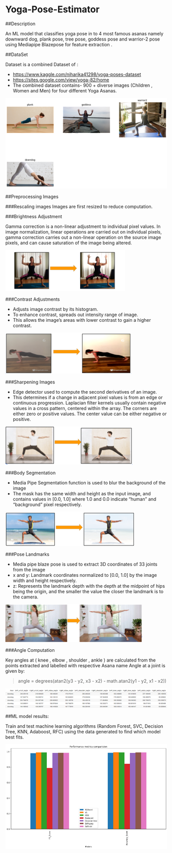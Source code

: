 # Yoga-Pose-Estimator

##Description 

An ML model that classifies yoga pose in to  4 most famous asanas namely downward dog, plank pose, tree pose, goddess pose and warrior-2 pose using Mediapipe Blazepose for feature extraction .


##DataSet

Dataset is a combined Dataset of :
- https://www.kaggle.com/niharika41298/yoga-poses-dataset
- https://sites.google.com/view/yoga-82/home
- The combined dataset contains- 900 + diverse images (Children , Women and
Men) for four different Yoga Asanas.


![Dataset](dataset.png)

##Preprocessing Images

###Rescaling images
Images are first resized to reduce computation.

###Brightness Adjustment

Gamma correction is a non-linear adjustment to individual pixel values. In image normalization, linear operations are carried out on individual pixels, gamma correction carries out a non-linear operation on the source image pixels, and can cause saturation of the image being altered.

![Brightness Adjustment](Brightness-Adjustment.png)

###Contrast Adjustments

- Adjusts image contrast by its histogram. 
- To enhance contrast, spreads out intensity range of image.
- This allows the image’s areas with lower contrast to gain a higher contrast.

![Contrast_Adjustment](Contrast-adjustment.png)

###Sharpening Images

- Edge detector used to compute the second derivatives of an image. 
- This determines if a change in adjacent pixel values is from an edge or continuous progression. Laplacian filter kernels usually contain negative values in a cross pattern, centered within the array. The corners are either zero or positive values. The center value can be either negative or positive.

![Sharpening-image](Sharpening-image.png)

###Body Segmentation

- Media Pipe Segmentation function is used to blur the background of the image
- The mask has the same width and height as the input image, and contains values in [0.0, 1.0] where 1.0 and 0.0 indicate “human” and “background” pixel respectively.

![Body-segmentation-Mediapipe-pose](Body-segmentation-Mediapipe-pose.png)

###Pose Landmarks

- Media pipe blaze pose is used to extract 3D coordinates of  33 joints from the image
- x and y: Landmark coordinates normalized to [0.0, 1.0] by the image width and height respectively.
- z: Represents the landmark depth with the depth at the midpoint of hips being the origin, and the smaller the value the closer the landmark is to the camera. 

![Extracting-co-ordinates-blazepose](Extracting-co-ordinates-blazepose.png)

###Angle Computation

Key angles at ( knee , elbow , shoulder , ankle ) are calculated from the points extracted and labelled with respective Asana name
Angle at a joint is given by:
> angle = degrees(atan2(y3 - y2, x3 - x2) - math.atan2(y1 - y2, x1 - x2))

![sample-csv](sample-csv.png)

##ML model results:

Train and test machine learning algorithms (Random Forest, SVC, Decision Tree, KNN, Adaboost, RFC) using the data generated to find which model best fits.

![Perfomance-f1score-accuracy](Perfomance-f1score-accuracy.png)
